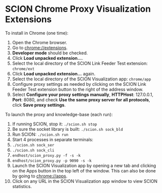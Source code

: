 # SCION Chrome Proxy Visualization Extensions

To install in Chrome (one time):

1. Open the Chrome browser.
1. Go to [chrome://extensions](chrome://extensions).
1. **Developer mode** should be checked.
1. Click **Load unpacked extension...**.
1. Select the local directory of the SCION Link Feeder Test extension: `chrome/ext`
1. Click **Load unpacked extension...** again.
1. Select the local directory of the SCION Visualization app: `chrome/app`
1. Configure proxy settings as needed by clicking on the SCION Link Feeder Test extension button to the right of the address window.
1. Select **Configure your proxy settings manually**, **HTTPHost**: 127.0.0.1, **Port**: 8080, and check **Use the same proxy server for all protocols**, click **Save proxy settings**.

To launch the proxy and knowledge-base (each run):

1. If running SCION, stop it: `./scion.sh stop`
1. Be sure the socket library is built: `./scion.sh sock_bld`
1. Run SCION: `./scion.sh run`
1. Start 4 processes in separate terminals:
1. `./scion.sh sock_ser`
1. `./scion.sh sock_cli`
1. `endhost/scion_proxy.py -f -s -k`
1. `endhost/scion_proxy.py -p 9090 -s -k`
1. Launch the SCION Visualization app by opening a new tab and clicking on the Apps button in the top left of the window. This can also be done by going to [chrome://apps](chrome://apps).
1. Click on any URL in the SCION Visualization app window to view SCION statistics.

